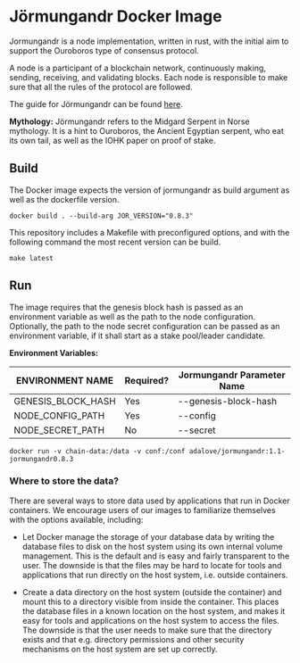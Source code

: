 # Jörmungandr Docker Image
Jormungandr is a node implementation, written in rust, with the initial aim to support the Ouroboros type of consensus protocol.

A node is a participant of a blockchain network, continuously making, sending, receiving, and validating blocks. Each node is responsible to make sure that all the rules of the protocol are followed.

The guide for Jörmungandr can be found [here](https://input-output-hk.github.io/jormungandr/introduction.html).

**Mythology:** Jörmungandr refers to the Midgard Serpent in Norse mythology. It is a hint to Ouroboros, the Ancient Egyptian serpent, who eat its own tail, as well as the IOHK paper on proof of stake.

## Build
The Docker image expects the version of jormungandr as build argument as well as the dockerfile version.

```
docker build . --build-arg JOR_VERSION="0.8.3"
```

This repository includes a Makefile with preconfigured options, and with the following command the most recent version can be build.

```
make latest
```

## Run
The image requires that the genesis block hash is passed as an environment variable as well as the path to the node configuration. Optionally, the
path to the node secret configuration can be passed as an environment variable, if it shall start as a stake pool/leader candidate.

**Environment Variables:**

| ENVIRONMENT NAME  | Required? | Jormungandr Parameter Name |
| ------------- | --------- | ------------------------------ |
| GENESIS_BLOCK_HASH| Yes | --genesis-block-hash |
| NODE_CONFIG_PATH  | Yes | --config |
| NODE_SECRET_PATH  | No | --secret |

```
docker run -v chain-data:/data -v conf:/conf adalove/jormungandr:1.1-jormungandr0.8.3
```

### Where to store the data?
There are several ways to store data used by applications that run in Docker containers. We encourage users of our images to familiarize themselves with the options available, including: 

* Let Docker manage the storage of your database data by writing the database files to disk on the host system using its own internal volume management. This is the default and is easy and fairly transparent to the user. The downside is that the files may be hard to locate for tools and applications that run directly on the host system, i.e. outside containers.

* Create a data directory on the host system (outside the container) and mount this to a directory visible from inside the container. This places the database files in a known location on the host system, and makes it easy for tools and applications on the host system to access the files. The downside is that the user needs to make sure that the directory exists and that e.g. directory permissions and other security mechanisms on the host system are set up correctly.
